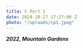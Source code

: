 ```yaml
---
title: C Port 1
date: 2024-10-27 17:27:00 Z
photo: "/uploads/cp1.jpeg"
---
```


***2022, Mountain Gardens***